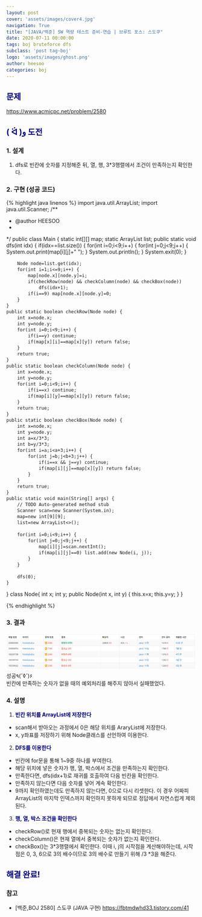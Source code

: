 ```yaml
---
layout: post
cover: 'assets/images/cover4.jpg'
navigation: True
title: "[JAVA/백준] SW 역량 테스트 준비-연습 | 브루트 포스: 스도쿠"
date: 2020-07-11 00:00:00
tags: boj bruteforce dfs
subclass: 'post tag-boj'
logo: 'assets/images/ghost.png'
author: heesoo
categories: boj
---
```

## <span style="color:navy">문제</span>
<https://www.acmicpc.net/problem/2580>

## <span style="color:navy">( ᐛ )و 도전</span>

### 1. 설계
1. dfs로 빈칸에 숫자를 지정해준 뒤, 열, 행, 3*3행렬에서 조건이 만족하는지 확인한다.

### 2. 구현 (성공 코드)
{% highlight java linenos %}
import java.util.ArrayList;
import java.util.Scanner;
/**
 * @author HEESOO
 *
 */
public class Main {
	static int[][] map;
	static ArrayList<Node> list;
	public static void dfs(int idx) {
		if(idx==list.size()) {
			for(int i=0;i<9;i++) {
				for(int j=0;j<9;j++) {
					System.out.print(map[i][j]+" ");
				}
				System.out.println();
			}
			System.exit(0);
		}
		
		Node node=list.get(idx);
		for(int i=1;i<=9;i++) {
			map[node.x][node.y]=i;
			if(checkRow(node) && checkColumn(node) && checkBox(node))
				dfs(idx+1);
			if(i==9) map[node.x][node.y]=0;
		}
	}
	public static boolean checkRow(Node node) {
		int x=node.x;
		int y=node.y;
		for(int i=0;i<9;i++) {
			if(i==y) continue;
			if(map[x][i]==map[x][y]) return false;
		}
		return true;
	}
	public static boolean checkColumn(Node node) {
		int x=node.x;
		int y=node.y;
		for(int i=0;i<9;i++) {
			if(i==x) continue;
			if(map[i][y]==map[x][y]) return false;
		}
		return true;
	}
	public static boolean checkBox(Node node) {
		int x=node.x;
		int y=node.y;
		int a=x/3*3;
		int b=y/3*3;
		for(int i=a;i<a+3;i++) {
			for(int j=b;j<b+3;j++) {
				if(i==x && j==y) continue;
				if(map[i][j]==map[x][y]) return false;
			}
		}
		return true;
	}
	public static void main(String[] args) {
		// TODO Auto-generated method stub
		Scanner scan=new Scanner(System.in);
		map=new int[9][9];
		list=new ArrayList<>();
		
		for(int i=0;i<9;i++) {
			for(int j=0;j<9;j++) { 
				map[i][j]=scan.nextInt();
				if(map[i][j]==0) list.add(new Node(i, j));
			}
		}
		
		dfs(0);
	}
}
class Node{
	int x;
	int y;
	public Node(int x, int y) {
		this.x=x;
		this.y=y;
	}
}

{% endhighlight %}

### 3. 결과
![실행결과](./assets/images/200711_3.PNG)
성공٩(˘◊˘)۶  
빈칸에 만족하는 숫자가 없을 때의 예외처리를 해주지 않아서 실패했었다.

### 4. 설명
1. **<span style="color:navy">빈칸 위치를 ArrayList에 저장한다</span>**  
- scan해서 받아오는 과정에서 0은 해당 위치를 AraryList에 저장한다.
- x, y좌표를 저장하기 위해 Node클래스를 선언하여 이용한다.

2. **<span style="color:navy">DFS를 이용한다</span>**  
- 빈칸에 for문을 통해 1~9중 하나를 부여한다.
- 해당 위치에 넣은 숫자가 행, 열, 박스에서 조건을 만족하는지 확인한다.
- 만족한다면, dfs(idx+1)로 재귀를 호출하여 다음 빈칸을 확인한다.
- 만족하지 않는다면 다음 숫자를 넣어 계속 확인한다.
- 9까지 확인하였는데도 만족하지 않는다면, 0으로 다시 리셋한다. 이 경우 어짜피 ArrayList의 마지막 인덱스까지 확인하지 못하게 되므로 정답에서 자연스럽게 제외된다.

3. **<span style="color:navy">행, 열, 박스 조건을 확인한다</span>** 
- checkRow()로 현재 행에서 중복되는 숫자는 없는지 확인한다.
- checkColumn()은 현재 열에서 중복되는 숫자가 없는지 확인한다.
- checkBox()는 3*3행렬에서 확인한다. 이때 i, j의 시작점을 계산해야하는데, 시작점은 0, 3, 6으로 3의 배수이므로 3의 배수로 만들기 위해 /3 *3을 해준다.

## <span style="color:navy">해결 완료!</span>

### 참고
- [백준,BOJ 2580] 스도쿠 (JAVA 구현) <https://fbtmdwhd33.tistory.com/41>